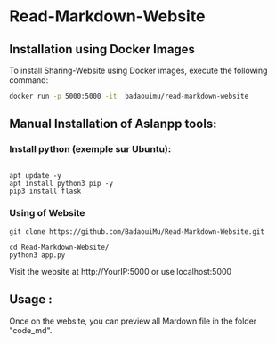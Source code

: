 # Read-Markdown-Website
## Installation using Docker Images
To install Sharing-Website using Docker images, execute the following command:


```bash
docker run -p 5000:5000 -it  badaouimu/read-markdown-website 
```

## Manual Installation of Aslanpp tools:  
### Install python (exemple sur Ubuntu): 
```

apt update -y
apt install python3 pip -y
pip3 install flask 
```
### Using of Website
```
git clone https://github.com/BadaouiMu/Read-Markdown-Website.git

cd Read-Markdown-Website/
python3 app.py
```
Visit the website at http://YourIP:5000 or use localhost:5000
## Usage : 
Once on the website, you can preview all Mardown file in the folder "code_md".